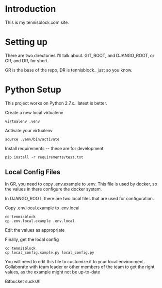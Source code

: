 # Introduction

This is my tennisblock.com site.

# Setting up

There are two directories I'll talk about. GIT_ROOT, and DJANGO_ROOT, or GR, and DR, for short.

GR is the base of the repo, DR is tennisblock.. just so you know.

# Python Setup

This project works on Python 2.7.x.. latest is better.

Create a new local virtualenv

	virtualenv .venv

Activate your virtualenv

	source .venv/bin/activate

Install requirements -- these are for development

	pip install -r requirements/test.txt

## Local Config Files

In GR, you need to copy .env.example to .env.
This file is used by docker, so the values in there configure the docker system.

In DJANGO_ROOT, there are two local files that are used for configuration.

Copy .env.local.example to .env.local

	cd tennisblock
	cp .env.local.example .env.local

Edit the values as appropriate

Finally, get the local config

	cd tennisblock
	cp local_config.sample.py local_config.py

You will need to edit this file to customize it to your local environment. Collaborate with team leader or other members of the team to get the right values, as the example might not be up-to-date

Bitbucket sucks!!!




